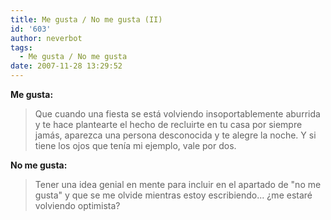 ```yaml
---
title: Me gusta / No me gusta (II)
id: '603'
author: neverbot
tags:
  - Me gusta / No me gusta
date: 2007-11-28 13:29:52
---
```


**Me gusta:**

> Que cuando una fiesta se está volviendo insoportablemente aburrida y te hace plantearte el hecho de recluirte en tu casa por siempre jamás, aparezca una persona desconocida y te alegre la noche. Y si tiene los ojos que tenía mi ejemplo, vale por dos.

**No me gusta:**

> Tener una idea genial en mente para incluir en el apartado de "no me gusta" y que se me olvide mientras estoy escribiendo... ¿me estaré volviendo optimista?